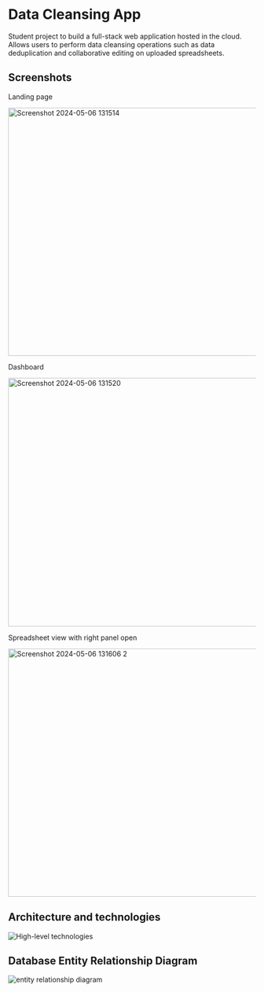# Data Cleansing App
Student project to build a full-stack web application hosted in the cloud.
Allows users to perform data cleansing operations such as data deduplication and collaborative editing on uploaded spreadsheets.

## Screenshots

Landing page

<img width="505" alt="Screenshot 2024-05-06 131514" src="https://github.com/shibaholic/datacleansingapp/assets/148887683/2777b3bc-3d33-4862-8fe7-398de623615b">

Dashboard

<img width="506" alt="Screenshot 2024-05-06 131520" src="https://github.com/shibaholic/datacleansingapp/assets/148887683/e8cb03f9-4dde-4206-a1dd-8de699f6e3fd">

Spreadsheet view with right panel open

<img width="505" alt="Screenshot 2024-05-06 131606 2" src="https://github.com/shibaholic/datacleansingapp/assets/148887683/857296f2-5947-46d0-89e4-3d0a6d0a4da9">

## Architecture and technologies
![High-level technologies](https://github.com/shibaholic/datacleansingapp/assets/148887683/58305886-fd32-4f7a-8c1d-f7d2f15c367a)

## Database Entity Relationship Diagram
![entity relationship diagram](https://github.com/shibaholic/datacleansingapp/assets/148887683/99e9a301-03ce-4996-8e91-518f4d7c0014)
